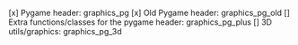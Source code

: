 [x] Pygame header: graphics_pg
[x] Old Pygame header: graphics_pg_old
[] Extra functions/classes for the pygame header: graphics_pg_plus
[] 3D utils/graphics: graphics_pg_3d
